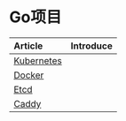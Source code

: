 # Go项目

| Article |Introduce|
|:-------|:-------|
|[Kubernetes](https://github.com/kubernetes/kubernetes)||
|[Docker](https://docs.docker-cn.com/)||
|[Etcd](https://github.com/etcd-io/etcd)||
|[Caddy](https://caddyserver.com/)||